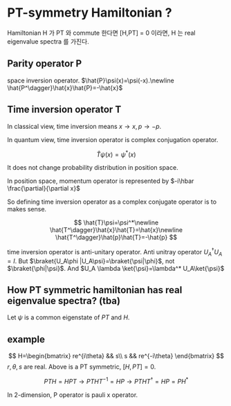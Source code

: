 # PT-symmetry Hamiltonian ? 

Hamiltonian H 가 PT 와 commute 한다면 [H,PT] = 0 이라면, H 는 real eigenvalue spectra 를 가진다. 

## Parity operator P

space inversion operator. $\hat{P}\psi(x)=\psi(-x).\newline
 \hat{P^\dagger}\hat{x}\hat{P}=-\hat{x}$

## Time inversion operator T

In classical view, time inversion means $x\rightarrow x,p\rightarrow -p.$

In quantum view, time inversion operator is complex conjugation operator. 

$$
\hat{T}\psi(x)=\psi^*(x)
$$

It does not change probability distribution in position space.

In position space, momentum operator is represented by $-i\hbar \frac{\partial}{\partial x}$

So defining time inversion operator as a complex conjugate operator is to makes sense.

$$
\hat{T}\psi=\psi^*\newline
 \hat{T^\dagger}\hat{x}\hat{T}=\hat{x}\newline
 \hat{T^\dagger}\hat{p}\hat{T}=-\hat{p}
 $$

time inversion operator is anti-unitary operator. Anti unitray operator $U^{\dagger}_{A} U_A=I$. But $\braket{U_A\phi |U_A\psi}=\braket{\psi|\phi}$, not $\braket{\phi|\psi}$. And $U_A \lambda \ket{\psi}=\lambda^* U_A\ket{\psi}$

## How PT symmetric hamiltonian has real eigenvalue spectra? (tba)

Let $\psi$ is a common eigenstate of $PT$ and $H$.


## example

$$
H=\begin{bmatrix}
re^{i\theta} && s\\
s && re^{-i\theta}
\end{bmatrix}
$$
$r,\theta,s$ are real. Above is a PT symmetric, $[H,PT]=0$.

$$
PTH = HPT \rightarrow PTHT^{-1}=HP\rightarrow PTHT^{\dagger}=HP = PH^*
$$

In 2-dimension, P operator is pauli x operator. 